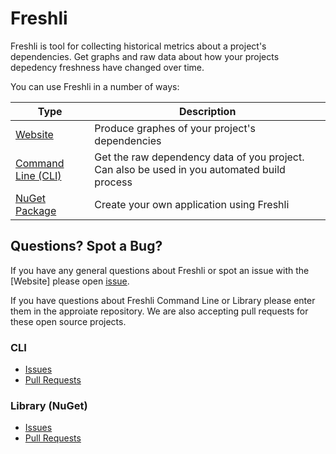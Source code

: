 # Freshli

Freshli is tool for collecting historical metrics about a project's dependencies.  Get graphs and raw data about how your projects depedency freshness have changed over time.

You can use Freshli in a number of ways:

| Type | Description |
|--------------------|-----------------------|
| [Website](https://freshli.io/) | Produce graphes of your project's dependencies |
| [Command Line (CLI)](https://github.com/corgibytes/freshli-cli) | Get the raw dependency data of you project.  Can also be used in you automated build process |
| [NuGet Package](https://www.nuget.org/packages/Corgibytes.Freshli.Lib/) | Create your own application using Freshli |

## Questions?  Spot a Bug?
If you have any general questions about Freshli or spot an issue with the [Website] please open [issue](https://github.com/corgibytes/freshli/issues).  

If you have questions about Freshli Command Line or Library please enter them in the approiate repository.  We are also accepting pull requests for these open source projects.

### CLI
- [Issues](https://github.com/corgibytes/freshli-cli/issues)
- [Pull Requests](https://github.com/corgibytes/freshli-cli/pulls)

### Library (NuGet)
- [Issues](https://github.com/corgibytes/freshli-lib/issues)
- [Pull Requests](https://github.com/corgibytes/freshli-lib/pulls)
